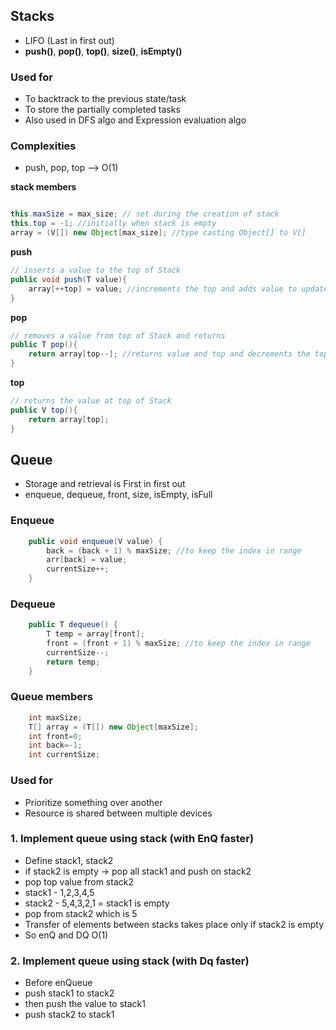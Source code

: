 ## Stacks
- LIFO (Last in first out)
- **push()**, **pop()**, **top()**, **size()**, **isEmpty()**

### Used for
- To backtrack to the previous state/task
- To store the partially completed tasks
- Also used in DFS algo and Expression evaluation algo

### Complexities
- push, pop, top --> O(1)

**stack members**
```java

this.maxSize = max_size; // set during the creation of stack
this.top = -1; //initially when stack is empty
array = (V[]) new Object[max_size]; //type casting Object[] to V[]

```
**push**
```java
// inserts a value to the top of Stack
public void push(T value){
    array[++top] = value; //increments the top and adds value to updated top
}
```

**pop**
```java
// removes a value from top of Stack and returns
public T pop(){
    return array[top--]; //returns value and top and decrements the top
}
```

**top**
```java
// returns the value at top of Stack
public V top(){
    return array[top];
}
```



## Queue
- Storage and retrieval is First in first out
- enqueue, dequeue, front, size, isEmpty, isFull

### Enqueue
```java
    public void enqueue(V value) {
        back = (back + 1) % maxSize; //to keep the index in range
        arr[back] = value;
        currentSize++;
    }
```

### Dequeue
```java
    public T dequeue() {
        T temp = array[front];
        front = (front + 1) % maxSize; //to keep the index in range
        currentSize--;
        return temp;
    }
```
### Queue members
```java
    int maxSize;
    T[] array = (T[]) new Object[maxSize];
    int front=0;
    int back=-1;
    int currentSize;
```

### Used for
- Prioritize something over another
- Resource is shared between multiple devices


### 1. Implement queue using stack (with EnQ faster)
- Define stack1, stack2
- if stack2 is empty -> pop all stack1 and push on stack2
- pop top value from stack2
- stack1 - 1,2,3,4,5
- stack2 - 5,4,3,2,1 = stack1 is empty
- pop from stack2 which is 5
- Transfer of elements between stacks takes place only if stack2 is empty
- So enQ and DQ O(1)

### 2. Implement queue using stack (with Dq faster)
- Before enQueue
- push stack1 to stack2
- then push the value to stack1
- push stack2 to stack1

